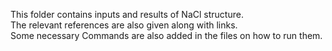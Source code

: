 This folder contains inputs and results of NaCl structure.  
The relevant references are also given along with links.  
Some necessary Commands are also added in the files on how to run them.
